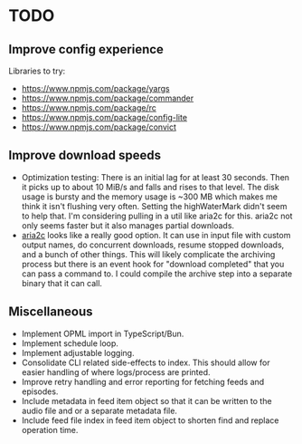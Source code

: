 # TODO


## Improve config experience

Libraries to try:
- https://www.npmjs.com/package/yargs
- https://www.npmjs.com/package/commander
- https://www.npmjs.com/package/rc
- https://www.npmjs.com/package/config-lite
- https://www.npmjs.com/package/convict


## Improve download speeds

- Optimization testing: There is an initial lag for at least 30 seconds. Then it picks up to about 10 MiB/s and falls and rises to that level. The disk usage is bursty and the memory usage is ~300 MB  which makes me think it isn't flushing very often. Setting the highWaterMark didn't seem to help that. I'm considering pulling in a util like aria2c for this. aria2c not only seems faster but it also manages partial downloads.
- [aria2c](https://aria2.github.io/manual/en/html/aria2c.html#options) looks like a really good option. It can use in input file with custom output names, do concurrent downloads, resume stopped downloads, and a bunch of other things. This will likely complicate the archiving process but there is an event hook for "download completed" that you can pass a command to. I could compile the archive step into a separate binary that it can call.


## Miscellaneous

- Implement OPML import in TypeScript/Bun.
- Implement schedule loop.
- Implement adjustable logging.
- Consolidate CLI related side-effects to index. This should allow for easier handling of where logs/process are printed.
- Improve retry handling and error reporting for fetching feeds and episodes.
- Include metadata in feed item object so that it can be written to the audio file and or a separate metadata file.
- Include feed file index in feed item object to shorten find and replace operation time.